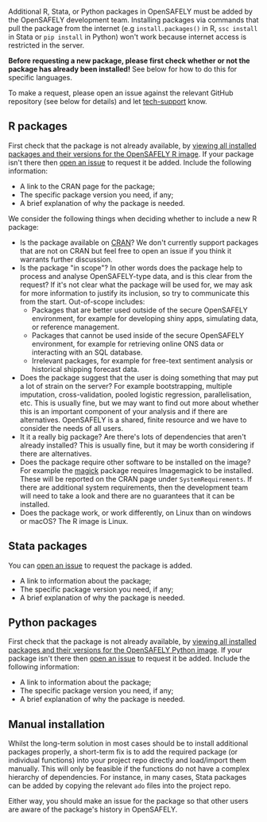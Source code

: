 Additional R, Stata, or Python packages in OpenSAFELY must be added by the OpenSAFELY development team.
Installing packages via commands that pull the package from the internet (e.g `install.packages()` in R, `ssc install` in Stata or `pip install` in Python) won't work because internet access is restricted in the server.

**Before requesting a new package, please first check whether or not the package has already been installed!** See below for how to do this for specific languages.

To make a request, please open an issue against the relevant GitHub repository (see below for details)
and let [tech-support](/how-to-get-help#slack) know.

## R packages

First check that the package is not already available, by [viewing all installed packages and their versions for the
OpenSAFELY R image](https://github.com/opensafely-core/r-docker/blob/master/packages.csv). If your package isn't there then [open an
issue](https://github.com/opensafely-core/r-docker/issues) to request it be added. Include the following information:

* A link to the CRAN page for the package;
* The specific package version you need, if any;
* A brief explanation of why the package is needed.

We consider the following things when deciding whether to include a new R package:

* Is the package available on [CRAN](https://cran.r-project.org/)? We don't currently support packages that are not on CRAN but feel free to open an issue if you think it warrants further discussion.
* Is the package "in scope"? In other words does the package help to process and analyse OpenSAFELY-type data, and is this clear from the request? If it's not clear what the package will be used for, we may ask for more information to justify its inclusion, so try to communicate this from the start. Out-of-scope includes:
    * Packages that are better used outside of the secure OpenSAFELY environment, for example for developing shiny apps, simulating data, or reference management.
    * Packages that cannot be used inside of the secure OpenSAFELY environment, for example for retrieving online ONS data or interacting with an SQL database.
    * Irrelevant packages, for example for free-text sentiment analysis or historical shipping forecast data.
* Does the package suggest that the user is doing something that may put a lot of strain on the server? For example bootstrapping, multiple imputation, cross-validation, pooled logistic regression, parallelisation, etc. This is usually fine, but we may want to find out more about whether this is an important component of your analysis and if there are alternatives. OpenSAFELY is a shared, finite resource and we have to consider the needs of all users.
* It it a really big package? Are there's lots of dependencies that aren't already installed? This is usually fine, but it may be worth considering if there are alternatives.
* Does the package require other software to be installed on the image? For example the [magick](https://cran.r-project.org/package=magick) package requires Imagemagick to be installed. These will be reported on the CRAN page under `SystemRequirements`. If there are additional system requirements, then the development team will need to take a look and there are no guarantees that it can be installed.
* Does the package work, or work differently, on Linux than on windows or macOS? The R image is Linux.

## Stata packages

You can [open an
issue](https://github.com/opensafely-core/stata-docker/issues) to request the package is added.

* A link to information about the package;
* The specific package version you need, if any;
* A brief explanation of why the package is needed.

## Python packages

First check that the package is not already available, by [viewing all installed packages and their versions for the OpenSAFELY Python image](https://github.com/opensafely-core/python-docker/blob/main/v2/packages.md). If your package isn't there then [open an
issue](https://github.com/opensafely-core/python-docker/issues) to request it be added. Include the following information:

* A link to information about the package;
* The specific package version you need, if any;
* A brief explanation of why the package is needed.

## Manual installation

Whilst the long-term solution in most cases should be to install additional packages properly, a short-term fix is to add the required package (or individual functions) into your project repo directly and load/import them manually.
This will only be feasible if the functions do not have a complex hierarchy of dependencies.
For instance, in many cases, Stata packages can be added by copying the relevant `ado` files into the project repo.

Either way, you should make an issue for the package so that other users are aware of the package's history in OpenSAFELY.
